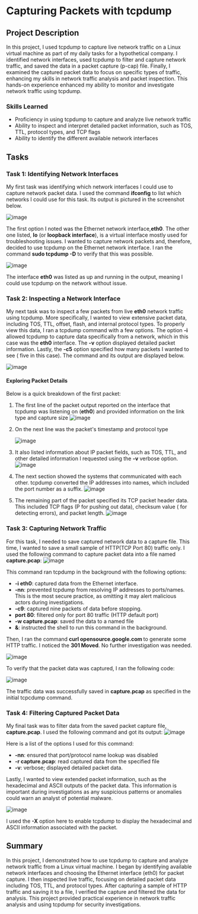 # Capturing Packets with tcpdump

## Project Description


In this project, I used tcpdump to capture live network traffic on a Linux virtual machine as part of my daily tasks for a hypothetical company. I identified network interfaces, used tcpdump to filter and capture network traffic, and saved the data in a packet capture (p-cap) file. Finally, I examined the captured packet data to focus on specific types of traffic, enhancing my skills in network traffic analysis and packet inspection. This hands-on experience enhanced my ability to monitor and investigate network traffic using tcpdump.

### Skills Learned


- Proficiency in using tcpdump to capture and analyze live network traffic
- Ability to inspect and interpret detailed packet information, such as TOS, TTL, protocol types, and TCP flags
- Ability to identify the different available network interfaces


## Tasks

### Task 1: Identifying Network Interfaces
My first task was identifying which network interfaces I could use to capture network packet data. I used the command <b>ifconfig</b> to list which networks I could use for this task. Its output is pictured in the screenshot below. 

![image](https://github.com/user-attachments/assets/bd591bdb-0881-432c-84c6-eba8c9223f32)

The first option I noted was the Ethernet network interface,<b>eth0</b>. The other one listed, <b>lo</b> (or <b> loopback interface</b>), is a virtual interface mostly used for troubleshooting issues. I wanted to capture network packets and, therefore, decided to use tcpdump on the Ethernet network interface. I ran the command <b>sudo tcpdump -D</b> to verify that this was possible. 

![image](https://github.com/user-attachments/assets/e3e431bb-d724-4d71-84a6-bc880d23a9b3)

The interface <b>eth0</b> was listed as up and running in the output, meaning I could use tcpdump on the network without issue.

### Task 2: Inspecting a Network Interface
My next task was to inspect a few packets from live <b>eth0</b> network traffic using tcpdump. More specifically, I wanted to view extensive packet data, including TOS, TTL, offset, flash, and internal protocol types. To properly view this data, I ran a tcpdump command with a few options. The option <b>-i</b> allowed tcpdump to capture data specifically from a network, which in this case was the <b>eth0</b> interface. The <b>-v</b> option displayed detailed packet information. Lastly, the <b>-c5</b> option specified how many packets I wanted to see ( five in this case). The command and its output are displayed below. 

![image](https://github.com/user-attachments/assets/d70e4d0f-d2aa-4cfd-98c6-dbb309676a34)


#### Exploring Packet Details
Below is a quick breakdown of the first packet:

1. The first line of the packet output reported on the interface that tcpdump was listening on (<b>eth0</b>) and provided information on the link type and capture size
   ![image](https://github.com/user-attachments/assets/5323016b-7643-48f5-85d4-4e9a0cfef8b7)
2. On the next line was the packet's timestamp and protocol type
   
   ![image](https://github.com/user-attachments/assets/18be0aa0-fe45-4b07-b60f-a005b8323f1c)
4. It also listed information about IP packet fields, such as TOS, TTL, and other detailed information I requested using the <b>-v</b> verbose option.
    ![image](https://github.com/user-attachments/assets/d1c7dcd3-e6f4-4e9a-a99b-039b3188a55f)
5. The next section showed the systems that communicated with each other. tcpdump converted the IP addresses into names, which included the port number as a suffix.
   ![image](https://github.com/user-attachments/assets/3e364d6a-ce00-44c0-9865-c6fa7cf22578)
6. The remaining part of the packet specified its TCP packet header data. This included TCP flags (P for pushing out data), checksum value ( for detecting errors), and packet length.
   ![image](https://github.com/user-attachments/assets/a5e9418f-b3c8-4f61-a1ea-46647477ff38)

### Task 3: Capturing Network Traffic

For this task, I needed to save captured network data to a capture file. This time, I wanted to save a small sample of HTTP(TCP Port 80) traffic only. I used the following command to capture packet data into a file named <b>capture.pcap</b>:
![image](https://github.com/user-attachments/assets/55a7174d-91cb-4fcb-a593-dbc04ba577fc)

This command ran tcpdump in the background with the following options:
- <b>-i eth0</b>: captured data from the Ethernet interface.
- <b>-nn</b>: prevented tcpdump from resolving IP addresses to ports/names. This is the most secure practice, as omitting it may alert malicious actors during investigations.
- <b>-c9</b>: captured nine packets of data before stopping.
- <b>port 80</b>: filtered only for port 80 traffic (HTTP default port)
- <b>-w capture.pcap</b>: saved the data to a named file
- <b>&</b>: instructed the shell to run this command in the background. 
  

Then, I ran the command <b>curl opensource.google.com </b> to generate some HTTP traffic. I noticed the <b>301 Moved</b>. No further investigation was needed.

![image](https://github.com/user-attachments/assets/63dbe703-ba87-46ff-995a-7cd97a50c118)

To verify that the packet data was captured, I ran the following code:

![image](https://github.com/user-attachments/assets/2de52681-873d-4d3b-be01-73a6c1d6e545)

The traffic data was successfully saved in <b>capture.pcap</b> as specified in the initial tcpcdump command.


### Task 4: Filtering Captured Packet Data
My final task was to filter data from the saved packet capture file, <b>capture.pcap</b>. I used the following command and got its output:
![image](https://github.com/user-attachments/assets/370de4da-3c44-4264-996d-0627e837798c)

Here is a list of the options I used for this command:
- <b>-nn</b>: ensured that port/protocol name lookup was disabled
- <b>-r capture.pcap</b>: read captured data from the specified file
- <b>-v</b>: verbose; displayed detailed packet data.
  
Lastly, I wanted to view extended packet information, such as the hexadecimal and ASCII outputs of the packet data. This information is important during investigations as any suspicious patterns or anomalies could warn an analyst of potential malware. 
  
![image](https://github.com/user-attachments/assets/d5922bd9-e24e-4657-a131-da0290291372)

I used the <b>-X</b> option here to enable tcpdump to display the hexadecimal and ASCII information associated with the packet. 


## Summary 
In this project, I demonstrated how to use tcpdump to capture and analyze network traffic from a Linux virtual machine. I began by identifying available network interfaces and choosing the Ethernet interface (eth0) for packet capture. I then inspected live traffic, focusing on detailed packet data including TOS, TTL, and protocol types. After capturing a sample of HTTP traffic and saving it to a file, I verified the capture and filtered the data for analysis. This project provided practical experience in network traffic analysis and using tcpdump for security investigations.

